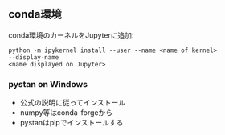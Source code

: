 ## conda環境

conda環境のカーネルをJupyterに追加:

```
python -m ipykernel install --user --name <name of kernel> 
--display-name 
<name displayed on Jupyter>
```

### pystan on Windows

- 公式の説明に従ってインストール
- numpy等はconda-forgeから
- pystanはpipでインストールする
